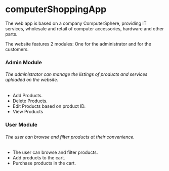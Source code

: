 # computerShoppingApp
The web app is based on a company ComputerSphere, providing IT services, wholesale and retail of computer accessories, hardware and other parts. 

The website features 2 modules: 
One for the administrator and for the customers. 
### Admin Module

###### The administrator can manage the listings of products and services uploaded on the website. 
- Add Products.
- Delete Products.
- Edit Products based on product ID.
- View Products

### User Module
###### The user can browse and filter products at their convenience. 
- The user can browse and filter products.
- Add products to the cart.
- Purchase products in the cart.
		